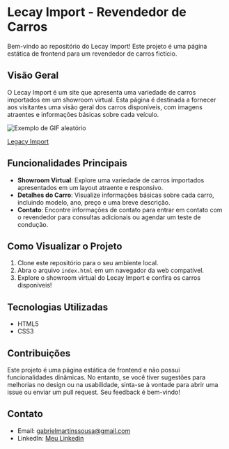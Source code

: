 # Lecay Import - Revendedor de Carros

Bem-vindo ao repositório do Lecay Import! Este projeto é uma página estática de frontend para um revendedor de carros fictício.

## Visão Geral

O Lecay Import é um site que apresenta uma variedade de carros importados em um showroom virtual. Esta página é destinada a fornecer aos visitantes uma visão geral dos carros disponíveis, com imagens atraentes e informações básicas sobre cada veículo.

![Exemplo de GIF aleatório](https://s6.ezgif.com/tmp/ezgif-6-2c432ea754.gif)

[Legacy Import](https://vaconer.github.io/Cars/)

## Funcionalidades Principais

- **Showroom Virtual**: Explore uma variedade de carros importados apresentados em um layout atraente e responsivo.
- **Detalhes do Carro**: Visualize informações básicas sobre cada carro, incluindo modelo, ano, preço e uma breve descrição.
- **Contato**: Encontre informações de contato para entrar em contato com o revendedor para consultas adicionais ou agendar um teste de condução.

## Como Visualizar o Projeto

1. Clone este repositório para o seu ambiente local.
2. Abra o arquivo `index.html` em um navegador da web compatível.
3. Explore o showroom virtual do Lecay Import e confira os carros disponíveis!

## Tecnologias Utilizadas

- HTML5
- CSS3

## Contribuições

Este projeto é uma página estática de frontend e não possui funcionalidades dinâmicas. No entanto, se você tiver sugestões para melhorias no design ou na usabilidade, sinta-se à vontade para abrir uma issue ou enviar um pull request. Seu feedback é bem-vindo!

## Contato

- Email: gabrielmartinssousa@gmail.com
- LinkedIn: [Meu Linkedin](https://www.linkedin.com/in/gabriel-martins-3b76b122a/)
